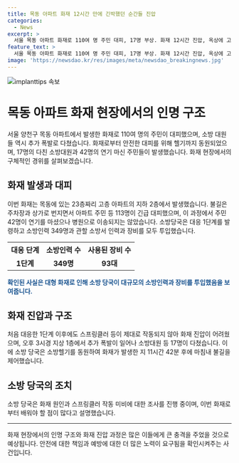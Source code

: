 ```yaml
---
title: 목동 아파트 화재 12시간 만에 긴박했던 순간들 진압
categories:
  - News
excerpt: >
  서울 목동 아파트 화재로 110여 명 주민 대피, 17명 부상. 화재 12시간 진압, 옥상에 고립된 주민 헬기 구조. 스프링클러 작동 않아 진화 작업 지연. 화재 발단은 지하 주차장에서 발생, 3차례 폭발. 6명 옥상 대피, 폭염 속 헬기 구조. 화재는 오후 7시 44분에 진압. 화재 원인 조사 중. #목동 #아파트 #화재 #주민대피 #폭발 #스프링클러
feature_text: >
  서울 목동 아파트 화재로 110여 명 주민 대피, 17명 부상. 화재 12시간 진압, 옥상에 고립된 주민 헬기 구조. 스프링클러 작동 않아 진화 작업 지연. 화재 발단은 지하 주차장에서 발생, 3차례 폭발. 6명 옥상 대피, 폭염 속 헬기 구조. 화재는 오후 7시 44분에 진압. 화재 원인 조사 중. #목동 #아파트 #화재 #주민대피 #폭발 #스프링클러
image: 'https://newsdao.kr/res/images/meta/newsdao_breakingnews.jpg'
---
```


<p><img src="https://newsdao.kr/res/images/meta/newsdao_breakingnews.jpg" alt="implanttips 속보" /></p>

<h1 data-ke-size="size26"><b>목동 아파트 화재 현장에서의 인명 구조</b></h1>

<p data-ke-size="size16">서울 양천구 목동 아파트에서 발생한 화재로 110여 명의 주민이 대피했으며, 소방 대원들 역시 추가 폭발로 다쳤습니다. 화재로부터 안전한 대피를 위해 헬기까지 동원되었으며, 17명의 다친 소방대원과 42명의 연기 마신 주민들이 발생했습니다. 화재 현장에서의 구체적인 경위를 살펴보겠습니다.</p>

<h2 data-ke-size="size24">화재 발생과 대피</h2>

<p data-ke-size="size16">이번 화재는 목동에 있는 23층짜리 고층 아파트의 지하 2층에서 발생했습니다. 불길은 주차장과 상가로 번지면서 아파트 주민 등 113명이 긴급 대피했으며, 이 과정에서 주민 42명이 연기를 마셨으나 병원으로 이송되지는 않았습니다. 소방당국은 대응 1단계를 발령하고 소방인력 349명과 관할 소방서 인력과 장비를 모두 투입했습니다.</p>

<table>
    <tr>
        <th>대응 단계</th>
        <th>소방인력 수</th>
        <th>사용된 장비 수</th>
    </tr>
    <tr>
        <td style="text-align: center; height: 17px;"><b>1단계</b></td>
        <td style="text-align: center; height: 17px;"><b>349명</b></td>
        <td style="text-align: center; height: 17px;"><b>93대</b></td>
    </tr>
</table>

<p><b><span style="color: #1a5490;">확인된 사실은 대형 화재로 인해 소방 당국이 대규모의 소방인력과 장비를 투입했음을 보여줍니다.</span></b></p>

<h2 data-ke-size="size24">화재 진압과 구조</h2>

<p data-ke-size="size16">처음 대응한 1단계 이후에도 스프링클러 등이 제대로 작동되지 않아 화재 진압이 어려웠으며, 오후 3시경 지상 1층에서 추가 폭발이 일어나 소방대원 등 17명이 다쳤습니다. 이에 소방 당국은 소방헬기를 동원하여 화재가 발생한 지 11시간 42분 후에 마침내 불길을 제어했습니다.</p>

<h2 data-ke-size="size24">소방 당국의 조치</h2>

<p data-ke-size="size16">소방 당국은 화재 원인과 스프링클러 작동 미비에 대한 조사를 진행 중이며, 이번 화재로부터 배워야 할 점이 많다고 설명했습니다.</p>

<hr>

<p data-ke-size="size16">화재 현장에서의 인명 구조와 화재 진압 과정은 많은 이들에게 큰 충격을 주었을 것으로 예상됩니다. 안전에 대한 책임과 예방에 대한 더 많은 노력이 요구됨을 확인시켜주는 사건입니다.</p>

